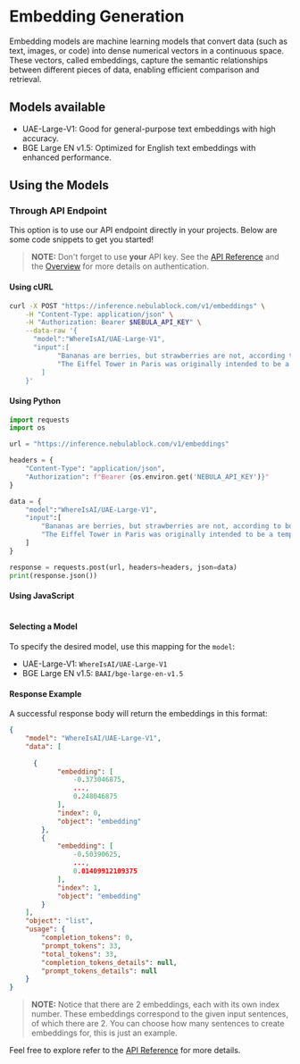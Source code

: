 
# Embedding Generation

Embedding models are machine learning models that convert data (such as text, images, or code) into dense numerical 
vectors in a continuous space. These vectors, called embeddings, capture the semantic relationships between different 
pieces of data, enabling efficient comparison and retrieval.

## Models available

- UAE-Large-V1: Good for general-purpose text embeddings with high accuracy.
- BGE Large EN v1.5: Optimized for English text embeddings with enhanced performance.

## Using the Models

### Through API Endpoint

This option is to use our API endpoint directly in your projects. Below are some code snippets to get you started!

> **NOTE:**  Don't forget to use **your** API key. See the [API Reference](../API_Reference/Authentication.md) and the [Overview](../API_Key/Overview.md) for more details on authentication.

#### Using cURL
```bash
curl -X POST "https://inference.nebulablock.com/v1/embeddings" \
    -H "Content-Type: application/json" \
    -H "Authorization: Bearer $NEBULA_API_KEY" \
    --data-raw '{
      "model":"WhereIsAI/UAE-Large-V1",
      "input":[ 
            "Bananas are berries, but strawberries are not, according to botanical classifications.",  
            "The Eiffel Tower in Paris was originally intended to be a temporary structure." 
        ] 
    }'
```

#### Using Python
```python
import requests 
import os

url = "https://inference.nebulablock.com/v1/embeddings" 

headers = {  
    "Content-Type": "application/json",  
    "Authorization": f"Bearer {os.environ.get('NEBULA_API_KEY')}" 
} 

data = {
    "model":"WhereIsAI/UAE-Large-V1",
    "input":[ 
        "Bananas are berries, but strawberries are not, according to botanical classifications.", 
        "The Eiffel Tower in Paris was originally intended to be a temporary structure." 
    ] 
}

response = requests.post(url, headers=headers, json=data) 
print(response.json())
```

#### Using JavaScript
```javascript

```

#### Selecting a Model
To specify the desired model, use this mapping for the `model`: 

- UAE-Large-V1: `WhereIsAI/UAE-Large-V1`
- BGE Large EN v1.5: `BAAI/bge-large-en-v1.5`

#### Response Example

A successful response body will return the embeddings in this format: 

```json
{
    "model": "WhereIsAI/UAE-Large-V1",
    "data": [
        
      {
            "embedding": [
                -0.373046875,
                ..., 
                0.248046875
            ],
            "index": 0,
            "object": "embedding"
        },
        {
            "embedding": [
                -0.50390625,
                ...,
                0.01409912109375
            ],
            "index": 1,
            "object": "embedding"
        }
    ],
    "object": "list",
    "usage": {
        "completion_tokens": 0,
        "prompt_tokens": 33,
        "total_tokens": 33,
        "completion_tokens_details": null,
        "prompt_tokens_details": null
    }
}
```

> **NOTE:** Notice that there are 2 embeddings, each with its own index number. These embeddings correspond to the given input sentences, 
> of which there are 2. You can choose how many sentences to create embeddings for, this is just an example. 

Feel free to explore refer to the [API Reference](../API_Reference/Serverless_Endpoints/Generate_Embeddings.md) for more details.

